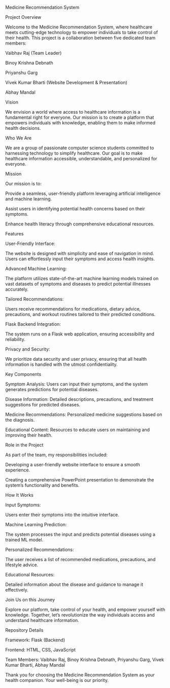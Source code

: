 Medicine Recommendation System

Project Overview

Welcome to the Medicine Recommendation System, where healthcare meets cutting-edge technology to empower individuals to take control of their health. This project is a collaboration between five dedicated team members:

Vaibhav Raj (Team Leader)

Binoy Krishna Debnath

Priyanshu Garg

Vivek Kumar Bharti (Website Development & Presentation)

Abhay Mandal

Vision

We envision a world where access to healthcare information is a fundamental right for everyone. Our mission is to create a platform that empowers individuals with knowledge, enabling them to make informed health decisions.

Who We Are

We are a group of passionate computer science students committed to harnessing technology to simplify healthcare. Our goal is to make healthcare information accessible, understandable, and personalized for everyone.

Mission

Our mission is to:

Provide a seamless, user-friendly platform leveraging artificial intelligence and machine learning.

Assist users in identifying potential health concerns based on their symptoms.

Enhance health literacy through comprehensive educational resources.

Features

User-Friendly Interface:

The website is designed with simplicity and ease of navigation in mind. Users can effortlessly input their symptoms and access health insights.

Advanced Machine Learning:

The platform utilizes state-of-the-art machine learning models trained on vast datasets of symptoms and diseases to predict potential illnesses accurately.

Tailored Recommendations:

Users receive recommendations for medications, dietary advice, precautions, and workout routines tailored to their predicted conditions.

Flask Backend Integration:

The system runs on a Flask web application, ensuring accessibility and reliability.

Privacy and Security:

We prioritize data security and user privacy, ensuring that all health information is handled with the utmost confidentiality.

Key Components

Symptom Analysis: Users can input their symptoms, and the system generates predictions for potential diseases.

Disease Information: Detailed descriptions, precautions, and treatment suggestions for predicted diseases.

Medicine Recommendations: Personalized medicine suggestions based on the diagnosis.

Educational Content: Resources to educate users on maintaining and improving their health.

Role in the Project

As part of the team, my responsibilities included:

Developing a user-friendly website interface to ensure a smooth experience.

Creating a comprehensive PowerPoint presentation to demonstrate the system’s functionality and benefits.

How It Works

Input Symptoms:

Users enter their symptoms into the intuitive interface.

Machine Learning Prediction:

The system processes the input and predicts potential diseases using a trained ML model.

Personalized Recommendations:

The user receives a list of recommended medications, precautions, and lifestyle advice.

Educational Resources:

Detailed information about the disease and guidance to manage it effectively.

Join Us on this Journey

Explore our platform, take control of your health, and empower yourself with knowledge. Together, let’s revolutionize the way individuals access and understand healthcare information.

Repository Details

Framework: Flask (Backend)

Frontend: HTML, CSS, JavaScript

Team Members: Vaibhav Raj, Binoy Krishna Debnath, Priyanshu Garg, Vivek Kumar Bharti, Abhay Mandal

Thank you for choosing the Medicine Recommendation System as your health companion. Your well-being is our priority.
